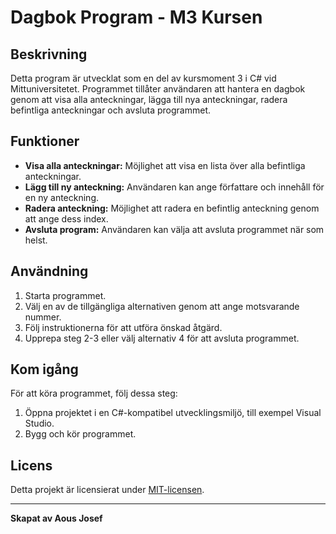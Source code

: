 # Dagbok Program - M3 Kursen

## Beskrivning
Detta program är utvecklat som en del av kursmoment 3 i C# vid Mittuniversitetet. Programmet tillåter användaren att hantera en dagbok genom att visa alla anteckningar, lägga till nya anteckningar, radera befintliga anteckningar och avsluta programmet.

## Funktioner
- **Visa alla anteckningar:** Möjlighet att visa en lista över alla befintliga anteckningar.
- **Lägg till ny anteckning:** Användaren kan ange författare och innehåll för en ny anteckning.
- **Radera anteckning:** Möjlighet att radera en befintlig anteckning genom att ange dess index.
- **Avsluta program:** Användaren kan välja att avsluta programmet när som helst.

## Användning
1. Starta programmet.
2. Välj en av de tillgängliga alternativen genom att ange motsvarande nummer.
3. Följ instruktionerna för att utföra önskad åtgärd.
4. Upprepa steg 2-3 eller välj alternativ 4 för att avsluta programmet.

## Kom igång
För att köra programmet, följ dessa steg:
1. Öppna projektet i en C#-kompatibel utvecklingsmiljö, till exempel Visual Studio.
2. Bygg och kör programmet.


## Licens
Detta projekt är licensierat under [MIT-licensen](LICENSE).

---

**Skapat av Aous Josef**
